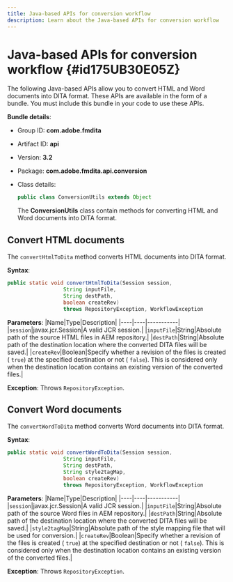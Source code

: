 ```yaml
---
title: Java-based APIs for conversion workflow
description: Learn about the Java-based APIs for conversion workflow
---
```

# Java-based APIs for conversion workflow {#id175UB30E05Z}

The following Java-based APIs allow you to convert HTML and Word documents into DITA format. These APIs are available in the form of a bundle. You must include this bundle in your code to use these APIs.

**Bundle details**:

- Group ID: **com.adobe.fmdita**

- Artifact ID: **api**

- Version: **3.2**

- Package: **com.adobe.fmdita.api.conversion**

- Class details:

    ```JAVA
    public class ConversionUtils extends Object
    ```

    The **ConversionUtils** class contain methods for converting HTML and Word documents into DITA format.


## Convert HTML documents 

The `convertHtmlToDita` method converts HTML documents into DITA format.

**Syntax**:  

```JAVA
public static void convertHtmlToDita(Session session, 
                  String inputFile, 
                  String destPath, 
                  boolean createRev) 
                  throws RepositoryException, WorkflowException
```

**Parameters**:
|Name|Type|Description|
|----|----|-----------|
|`session`|javax.jcr.Session|A valid JCR session.|
|`inputFile`|String|Absolute path of the source HTML files in AEM repository.|
|`destPath`|String|Absolute path of the destination location where the converted DITA files will be saved.|
|`createRev`|Boolean|Specify whether a revision of the files is created \( `true`\) at the specified destination or not \( `false`\). This is considered only when the destination location contains an existing version of the converted files.|

**Exception**:
Throws `RepositoryException`.

## Convert Word documents 

The ``convertWordToDita`` method converts Word documents into DITA format.

**Syntax**:

```JAVA
public static void convertWordToDita(Session session, 
                  String inputFile,
                  String destPath, 
                  String style2tagMap, 
                  boolean createRev) 
                  throws RepositoryException, WorkflowException
```

**Parameters**:
|Name|Type|Description|
|----|----|-----------|
|`session`|javax.jcr.Session|A valid JCR session.|
|`inputFile`|String|Absolute path of the source Word files in AEM repository.|
|`destPath`|String|Absolute path of the destination location where the converted DITA files will be saved.|
|`style2tagMap`|String|Absolute path of the style mapping file that will be used for conversion.|
|`createRev`|Boolean|Specify whether a revision of the files is created \( `true`\) at the specified destination or not \( `false`\). This is considered only when the destination location contains an existing version of the converted files.|

**Exception**:
Throws `RepositoryException`.
